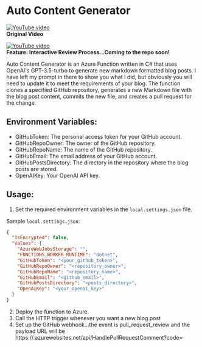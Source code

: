 # Auto Content Generator

[![YouTube video](https://img.youtube.com/vi/zxxxrx5gH9g/0.jpg)](https://www.youtube.com/watch?v=zxxxrx5gH9g)  
**Original Video**

[![YouTube video](https://img.youtube.com/vi/W5nljACjvAc/0.jpg)](https://www.youtube.com/watch?v=W5nljACjvAc)  
**Feature: Interactive Review Process...Coming to the repo soon!**

Auto Content Generator is an Azure Function written in C# that uses OpenAI's GPT-3.5-turbo to generate new markdown formatted blog posts. I have left my prompt in there to show you what I did, but obviously you will need to update it to meet the requirements of your blog. The function clones a specified GitHub repository, generates a new Markdown file with the blog post content, commits the new file, and creates a pull request for the change.

## Environment Variables:
- GitHubToken: The personal access token for your GitHub account.
- GitHubRepoOwner: The owner of the GitHub repository.
- GitHubRepoName: The name of the GitHub repository.
- GitHubEmail: The email address of your GitHub account.
- GitHubPostsDirectory: The directory in the repository where the blog posts are stored.
- OpenAIKey: Your OpenAI API key.

## Usage:
1. Set the required environment variables in the `local.settings.json` file.

Sample `local.settings.json`:

```json
{
  "IsEncrypted": false,
  "Values": {
    "AzureWebJobsStorage": "",
    "FUNCTIONS_WORKER_RUNTIME": "dotnet",
    "GitHubToken": "<your_github_token>",
    "GitHubRepoOwner": "<repository_owner>",
    "GitHubRepoName": "<repository_name>",
    "GitHubEmail": "<github_email>",
    "GitHubPostsDirectory": "<posts_directory>",
    "OpenAIKey": "<your_openai_key>"
  }
}
```

2. Deploy the function to Azure.
3. Call the HTTP trigger whenever you want a new blog post
4. Set up the GitHub webhook...the event is pull_request_review and the payload URL will be https://<function app name>.azurewebsites.net/api/HandlePullRequestComment?code=<function code>
